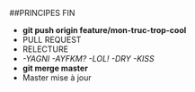 ##PRINCIPES FIN

- **git push origin feature/mon-truc-trop-cool**
- PULL REQUEST
- RELECTURE
- *-YAGNI -AYFKM? -LOL! -DRY -KISS*
- **git merge master**
- Master mise à jour